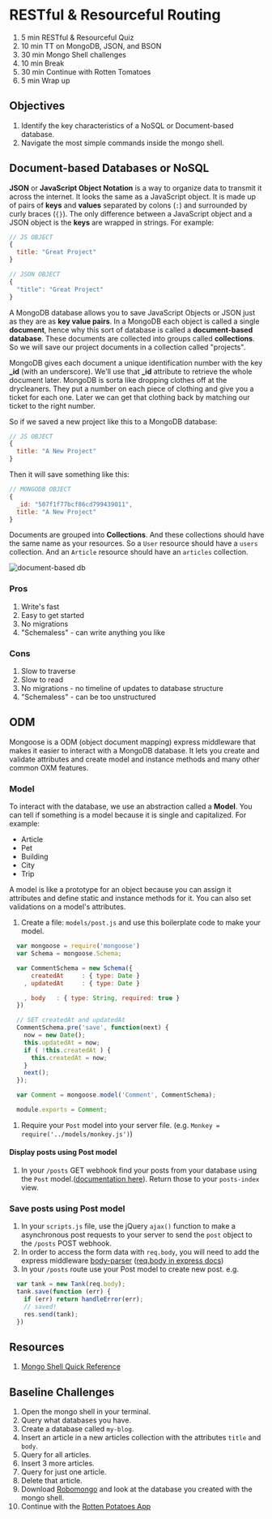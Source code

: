 # RESTful & Resourceful Routing

1. 5 min RESTful & Resourceful Quiz
1. 10 min TT on MongoDB, JSON, and BSON
1. 30 min Mongo Shell challenges
1. 10 min Break
1. 30 min Continue with Rotten Tomatoes
1. 5 min Wrap up

## Objectives

1. Identify the key characteristics of a NoSQL or Document-based database.
1. Navigate the most simple commands inside the mongo shell.

## Document-based Databases or NoSQL

**JSON** or **JavaScript Object Notation** is a way to organize data to transmit it across the internet. It looks the same as a JavaScript object. It is made up of pairs of **keys** and **values** separated by colons (`:`) and surrounded by curly braces (`{}`). The only difference between a JavaScript object and a JSON object is the **keys** are wrapped in strings. For example:

```js
// JS OBJECT
{
  title: "Great Project"
}
```

```js
// JSON OBJECT
{
  "title": "Great Project"
}
```

A MongoDB database allows you to save JavaScript Objects or JSON just as they are as **key value pairs**. In a MongoDB each object is called a single **document**, hence why this sort of database is called a **document-based database**. These documents are collected into groups called **collections**. So we will save our project documents in a collection called "projects".

MongoDB gives each document a unique identification number with the key **_id** (with an underscore). We'll use that **_id** attribute to retrieve the whole document later. MongoDB is sorta like dropping clothes off at the drycleaners. They put a number on each piece of clothing and give you a ticket for each one. Later we can get that clothing back by matching our ticket to the right number.

So if we saved a new project like this to a MongoDB database:

```js
// JS OBJECT
{
  title: "A New Project"
}
```

Then it will save something like this:

```js
// MONGODB OBJECT
{
  _id: "507f1f77bcf86cd799439011",
  title: "A New Project"
}
```

Documents are grouped into **Collections**. And these collections should have the same name as your resources. So a `User` resource should have a `users` collection. And an `Article` resource should have an `articles` collection.

![document-based db](assets/doc-based-db.jpg)

### Pros

1. Write's fast
1. Easy to get started
1. No migrations
1. "Schemaless" - can write anything you like

### Cons

1. Slow to traverse
1. Slow to read
1. No migrations - no timeline of updates to database structure
1. "Schemaless" - can be too unstructured


## ODM

Mongoose is a ODM (object document mapping) express middleware that makes it easier to interact with a MongoDB database. It lets you create and validate attributes and create model and instance methods and many other common OXM features.

### Model

To interact with the database, we use an abstraction called a **Model**. You can tell if something is a model because it is single and capitalized. For example:

* Article
* Pet
* Building
* City
* Trip

A model is like a prototype for an object because you can assign it attributes and define static and instance methods for it. You can also set validations on a model's attributes.

1. Create a file: `models/post.js` and use this boilerplate code to make your model.

  ```js
    var mongoose = require('mongoose')
    var Schema = mongoose.Schema;

    var CommentSchema = new Schema({
        createdAt     : { type: Date }
      , updatedAt     : { type: Date }

      , body   : { type: String, required: true }
    })

    // SET createdAt and updatedAt
    CommentSchema.pre('save', function(next) {
      now = new Date();
      this.updatedAt = now;
      if ( !this.createdAt ) {
        this.createdAt = now;
      }
      next();
    });

    var Comment = mongoose.model('Comment', CommentSchema);

    module.exports = Comment;
  ```

1. Require your `Post` model into your server file. (e.g. `Monkey = require('../models/monkey.js')`)

#### Display posts using Post model

1. In your `/posts` GET webhook find your posts from your database using the `Post` model.([documentation here](http://mongoosejs.com/docs/queries.html)). Return those to your `posts-index` view.

### Save posts using Post model

1. In your `scripts.js` file, use the jQuery `ajax()` function to make a asynchronous post requests to your server to send the `post` object to the `/posts` POST webhook.
1. In order to access the form data with `req.body`, you will need to add the express middleware [body-parser](https://www.npmjs.com/package/body-parser) ([req.body in express docs](https://expressjs.com/en/api.html#req.body))
1. In your `/posts` route use your Post model to create new post. e.g.
  ```js
    var tank = new Tank(req.body);
    tank.save(function (err) {
      if (err) return handleError(err);
      // saved!
      res.send(tank);
    })
  ```

## Resources

1. [Mongo Shell Quick Reference](https://docs.mongodb.com/manual/reference/mongo-shell/)

## Baseline Challenges

1. Open the mongo shell in your terminal.
1. Query what databases you have.
1. Create a database called `my-blog`.
1. Insert an article in a new articles collection with the attributes `title` and `body`.
1. Query for all articles.
1. Insert 3 more articles.
1. Query for just one article.
1. Delete that article.
1. Download [Robomongo](https://robomongo.org/) and look at the database you created with the mongo shell.
1. Continue with the [Rotten Potatoes App](https://www.makeschool.com/online-courses/tutorials/rotten-potatoes-movie-reviews-with-express-js/bootstrap-an-express-project)
